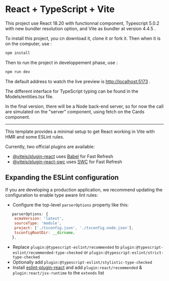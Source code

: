 # React + TypeScript + Vite

This project use React 18.20 with functionnal component, Typescript 5.0.2 with new bundler resolution option, and Vite as bundler at version 4.4.5 .


To install this project, you cn download it, clone it or fork it.
Then when it is on the computer, use :
```bash
npm install
```

Then to run the project in developpement phase, use :
```bash
npm run dev
```

The default address to watch the live preview is <http://localhost:5173> .

The different interface for TypeScript typing can be found in the Models/entities.tsx file.

In the final version, there will be a Node back-end server, so for now the call are simulated on the "server" component, using fetch on the Cards component.



-----------------------------------------------------------


This template provides a minimal setup to get React working in Vite with HMR and some ESLint rules.

Currently, two official plugins are available:

- [@vitejs/plugin-react](https://github.com/vitejs/vite-plugin-react/blob/main/packages/plugin-react/README.md) uses [Babel](https://babeljs.io/) for Fast Refresh
- [@vitejs/plugin-react-swc](https://github.com/vitejs/vite-plugin-react-swc) uses [SWC](https://swc.rs/) for Fast Refresh

## Expanding the ESLint configuration

If you are developing a production application, we recommend updating the configuration to enable type aware lint rules:

- Configure the top-level `parserOptions` property like this:

```js
   parserOptions: {
    ecmaVersion: 'latest',
    sourceType: 'module',
    project: ['./tsconfig.json', './tsconfig.node.json'],
    tsconfigRootDir: __dirname,
   },
```

- Replace `plugin:@typescript-eslint/recommended` to `plugin:@typescript-eslint/recommended-type-checked` or `plugin:@typescript-eslint/strict-type-checked`
- Optionally add `plugin:@typescript-eslint/stylistic-type-checked`
- Install [eslint-plugin-react](https://github.com/jsx-eslint/eslint-plugin-react) and add `plugin:react/recommended` & `plugin:react/jsx-runtime` to the `extends` list
